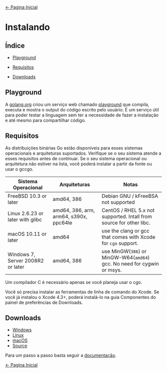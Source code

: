 [← Pagina Inicial](../README.md#go4noobs)

# Instalando

## Índice

- [Playground](./instalando.md#playground)

- [Requisitos](./instalando.md#requisitos)

- [Downloads](./instalando.md#downloads)

## Playground

A [golang.org](https://play.golang.org) criou um serviço web chamado [playground](https://play.golang.org/) que compila, executa e mostra o output do código escrito pelo usuário. 
É um serviço útil para poder testar a linguagem sem ter a necessidade de fazer a instalação e até mesmo para compartilhar código.
## Requisitos

As distribuições binárias Go estão disponíveis para esses sistemas operacionais e arquiteturas suportados. Verifique se o seu sistema atende a esses requisitos antes de continuar. Se o seu sistema operacional ou arquitetura não estiver na lista, você poderá instalar a partir da fonte ou usar o gccgo.

| Sistema Operacional               | Arquiteturas                           | Notas                                                                           |
|-----------------------------------|----------------------------------------|---------------------------------------------------------------------------------|
| FreeBSD 10.3 or later             | amd64, 386                             | Debian GNU / kFreeBSA not supported                                             |
| Linux 2.6.23 or later with glibc  | amd64, 386, arm, arm64, s390x, ppc64le | CentOS / RHEL 5.x not supported. Intall from source for other libc.             |
| macOS 10.11 or later              | amd64                                  | use the clang or gcc that comes with Xcode for ```cgo``` support.               |
| Windows 7, Server 2008R2 or later | amd64, 386                             | use MinGW(```386```) or MinGW-W64(```amd64```) gcc. No need for cygwin or msys. |

Um compilador C é necessário apenas se você planeja usar o cgo.

Você só precisa instalar as ferramentas de linha de comando do Xcode. Se você já instalou o Xcode 4.3+, poderá instalá-lo na guia Componentes do painel de preferências de Downloads.

## Downloads

- [Windows](https://golang.org/dl/)
- [Linux](https://golang.org/dl/)
- [macOS](https://golang.org/dl/)
- [Source](https://golang.org/dl/)

Para um passo a passo basta seguir a [documentação](https://golang.org/doc/install).

[← Pagina Inicial](../README.md#go4noobs)
